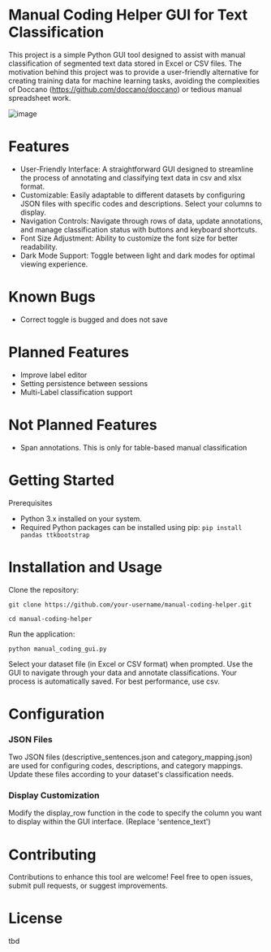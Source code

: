 # Manual Coding Helper GUI for Text Classification
This project is a simple Python GUI tool designed to assist with manual classification of segmented text data stored in Excel or CSV files. The motivation behind this project was to provide a user-friendly alternative for creating training data for machine learning tasks, avoiding the complexities of Doccano (https://github.com/doccano/doccano) or tedious manual spreadsheet work.

![image](https://github.com/harrytyp/manual-coding-helper/assets/125975248/b5522b82-cc19-42ea-ae20-15823effa74c)


# Features
- User-Friendly Interface: A straightforward GUI designed to streamline the process of annotating and classifying text data in csv and xlsx format.
- Customizable: Easily adaptable to different datasets by configuring JSON files with specific codes and descriptions. Select your columns to display.
- Navigation Controls: Navigate through rows of data, update annotations, and manage classification status with buttons and keyboard shortcuts.
- Font Size Adjustment: Ability to customize the font size for better readability.
- Dark Mode Support: Toggle between light and dark modes for optimal viewing experience.

# Known Bugs
- Correct toggle is bugged and does not save

# Planned Features
- Improve label editor
- Setting persistence between sessions
- Multi-Label classification support

# Not Planned Features
- Span annotations. This is only for table-based manual classification

# Getting Started

Prerequisites
- Python 3.x installed on your system.
- Required Python packages can be installed using pip:
```pip install pandas ttkbootstrap```

# Installation and Usage

Clone the repository:

```git clone https://github.com/your-username/manual-coding-helper.git```

```cd manual-coding-helper```

Run the application:

```python manual_coding_gui.py```

Select your dataset file (in Excel or CSV format) when prompted.
Use the GUI to navigate through your data and annotate classifications. Your process is automatically saved. For best performance, use csv.

# Configuration

### JSON Files
Two JSON files (descriptive_sentences.json and category_mapping.json) are used for configuring codes, descriptions, and category mappings. Update these files according to your dataset's classification needs.

### Display Customization
Modify the display_row function in the code to specify the column you want to display within the GUI interface. (Replace 'sentence_text')

# Contributing
Contributions to enhance this tool are welcome! Feel free to open issues, submit pull requests, or suggest improvements.

# License
tbd
